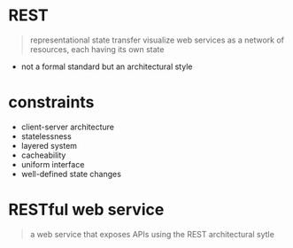 # REST
> representational state transfer
visualize web services as a network of resources, each having its own state
- not a formal standard but an architectural style

# constraints
- client-server architecture
- statelessness
- layered system
- cacheability
- uniform interface
- well-defined state changes

# RESTful web service
> a web service that exposes APIs using the REST architectural sytle
